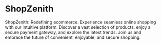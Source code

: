# ShopZenith
ShopZenith: Redefining ecommerce. Experience seamless online shopping with our intuitive platform. Discover a vast selection of products, enjoy a secure payment gateway, and explore the latest trends. Join us and embrace the future of convenient, enjoyable, and secure shopping.
